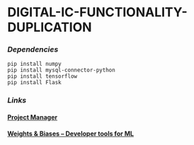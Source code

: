 # DIGITAL-IC-FUNCTIONALITY-DUPLICATION
### _Dependencies_ 
```
pip install numpy
pip install mysql-connector-python
pip install tensorflow
pip install Flask
```

### _Links_ 

#### [Project Manager](https://github.com/users/Anjanamb/projects/2)
#### [Weights & Biases – Developer tools for ML](https://wandb.ai/ic-functionality-duplication)
